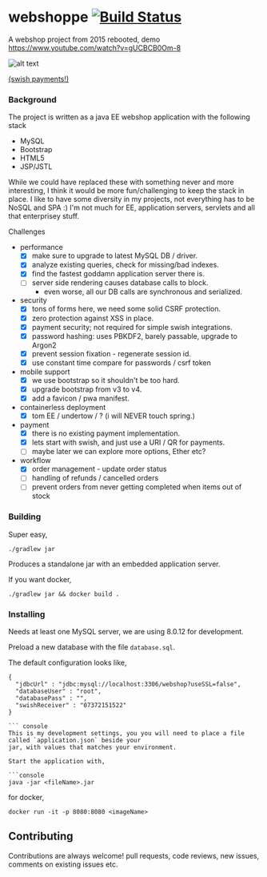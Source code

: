 # webshoppe [![Build Status](https://travis-ci.org/codingchili/cartlet.svg?branch=master)](https://travis-ci.org/codingchili/cartlet)

A webshop project from 2015 rebooted, demo https://www.youtube.com/watch?v=gUCBCB0Om-8 

![alt text](https://raw.githubusercontent.com/codingchili/webshoppe/master/scrapbook/4-tons-of-fixes.PNG "Current snapshot version")

[(swish payments!)](https://raw.githubusercontent.com/codingchili/webshoppe/master/scrapbook/3-swish-payments.png "Current snapshot version")

### Background

The project is written as a java EE webshop application with the following stack
* MySQL
* Bootstrap
* HTML5
* JSP/JSTL

While we could have replaced these with something never and more interesting, I think
it would be more fun/challenging to keep the stack in place. I like to have some diversity
in my projects, not everything has to be NoSQL and SPA :) I'm not much for EE, application
servers, servlets and all that enterprisey stuff. 

Challenges
- performance
  - [x] make sure to upgrade to latest MySQL DB / driver.
  - [x] analyze existing queries, check for missing/bad indexes.
  - [x] find the fastest goddamn application server there is.
  - [ ] server side rendering causes database calls to block.
    - even worse, all our DB calls are synchronous and serialized.
- security 
  - [x] tons of forms here, we need some solid CSRF protection.
  - [x] zero protection against XSS in place.
  - [x] payment security; not required for simple swish integrations.
  - [x] password hashing: uses PBKDF2, barely passable, upgrade to Argon2
  - [x] prevent session fixation - regenerate session id.
  - [x] use constant time compare for passwords / csrf token
- mobile support
  - [x] we use bootstrap so it shouldn't be too hard.
  - [x] upgrade bootstrap from v3 to v4.
  - [x] add a favicon / pwa manifest.
- containerless deployment
  - [x] tom EE / undertow / ? (i will NEVER touch spring.)
- payment
  - [x] there is no existing payment implementation.
  - [x] lets start with swish, and just use a URI / QR for payments.
  - [ ] maybe later we can explore more options, Ether etc?
- workflow
  - [x] order management - update order status
  - [ ] handling of refunds / cancelled orders
  - [ ] prevent orders from never getting completed when items out of stock

### Building
Super easy, 

```console
./gradlew jar
```

Produces a standalone jar with an embedded application server.

If you want docker,
```console
./gradlew jar && docker build .
```

### Installing

Needs at least one MySQL server, we are using 8.0.12 for development.

Preload a new database with the file `database.sql`.

The default configuration looks like,
```console
{
  "jdbcUrl" : "jdbc:mysql://localhost:3306/webshop?useSSL=false",
  "databaseUser" : "root",
  "databasePass" : "",
  "swishReceiver" : "07372151522"
}

``` console
This is my development settings, you you will need to place a file called `application.json` beside your
jar, with values that matches your environment.

Start the application with,

```console
java -jar <fileName>.jar
```

for docker,

```console
docker run -it -p 8080:8080 <imageName>
```

## Contributing
Contributions are always welcome! pull requests, code reviews, new issues, comments on existing issues etc.
